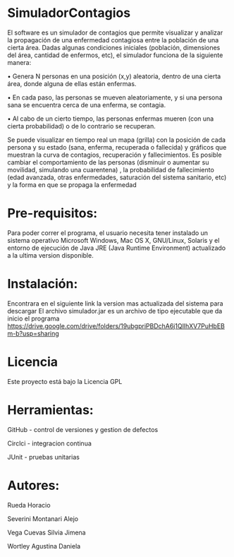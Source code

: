 # SimuladorContagios


El software es un simulador de contagios que permite visualizar y analizar la propagación de una enfermedad contagiosa entre la población de una cierta área. Dadas algunas condiciones iniciales (población, dimensiones del área, cantidad de enfermos, etc), el simulador funciona de la siguiente manera:

• Genera N personas en una posición (x,y) aleatoria, dentro de una cierta área, donde alguna de ellas están enfermas. 

• En cada paso, las personas se mueven aleatoriamente, y si una persona sana se encuentra cerca de una enferma, se contagia. 

• Al cabo de un cierto tiempo, las personas enfermas mueren (con una cierta probabilidad) o de lo contrario se recuperan.

Se puede visualizar en tiempo real un mapa (grilla) con la posición de cada persona y su estado (sana, enferma, recuperada o fallecida) y gráficos que muestran la curva de contagios, recuperación y fallecimientos.
Es posible cambiar el comportamiento de las personas (disminuir o aumentar su movilidad, simulando una cuarentena) , la probabilidad de fallecimiento (edad avanzada, otras enfermedades, saturación del sistema sanitario, etc) y  la forma en que se propaga la enfermedad


# Pre-requisitos: 
Para poder correr el programa, el usuario  necesita tener instalado un sistema operativo Microsoft Windows, Mac OS X, GNU/Linux, Solaris y el entorno de ejecución de Java JRE (Java Runtime Environment) actualizado a la ultima version disponible.

# Instalación:
Encontrara en el siguiente link la version mas actualizada del sistema para descargar
El archivo simulador.jar es un archivo de tipo ejecutable que  da inicio el programa
https://drive.google.com/drive/folders/19ubgpriPBDchA6j1QlIhXV7PuHbEBm-b?usp=sharing

# Licencia 
Este proyecto está bajo la Licencia GPL

# Herramientas:
GitHub - control de versiones y gestion de defectos

Circlci - integracion continua

JUnit - pruebas unitarias

# Autores:
Rueda Horacio

Severini Montanari Alejo

Vega Cuevas Silvia Jimena

Wortley Agustina Daniela


